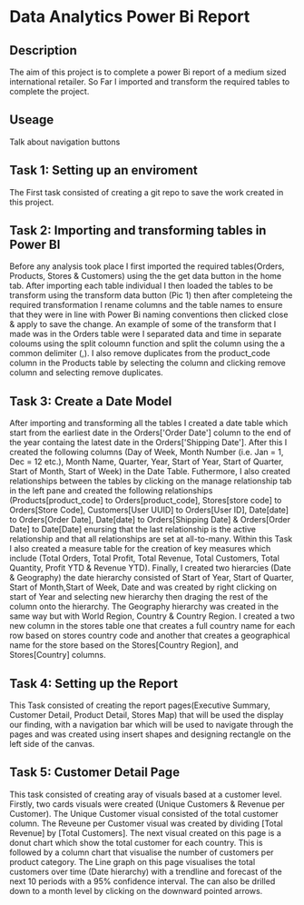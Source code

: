 # Data Analytics Power Bi Report

## Description 
The aim of this project is to complete a power Bi report of a medium sized international retailer. So Far I imported and transform the required tables to complete the project. 

## Useage 
Talk about navigation buttons 

## Task 1: Setting up an enviroment
The First task consisted of creating a git repo to save the work created in this project.

## Task 2: Importing and transforming tables in Power BI 
Before any analysis took place I first imported the required tables(Orders, Products, Stores & Customers) using the the get data button in the home tab. After importing each table individual I then loaded the tables to be transform using the transform data button (Pic 1) then after completeing the required transformation I rename columns and the table names to ensure that they were in line with Power Bi naming conventions then clicked close & apply to save the change. An example of some of the transform that I made was in the Orders table were I separated data and time in separate coloums using the split coloumn function and split the column using the a common delimiter (,). I also remove duplicates from the product_code column in the Products table by selecting the column and clicking remove column and selecting remove duplicates. 

## Task 3: Create a Date Model 
After importing and transforming all the tables I created a date table which start from the earliest date in the Orders['Order Date'] column to the end of the year containg the latest date in the Orders['Shipping Date']. After this I created the following columns (Day of Week, Month Number (i.e. Jan = 1, Dec = 12 etc.), Month Name, Quarter, Year, Start of Year, Start of Quarter, Start of Month, Start of Week) in the Date Table. Futhermore, I also created relationships between the tables by clicking on the manage relationship tab in the left pane and created the following relationships (Products[product_code] to Orders[product_code], Stores[store code] to Orders[Store Code], Customers[User UUID] to Orders[User ID], Date[date] to Orders[Order Date], Date[date] to Orders[Shipping Date] & Orders[Order Date] to Date[Date] enursing that the last relationship is the active relationship and that all relationships are set at all-to-many. Within this Task I also created a measure table for the creation of key measures which include (Total Orders, Total Profit, Total Revenue, Total Customers, Total Quantity, Profit YTD & Revenue YTD). Finally, I created two hierarcies (Date & Geography) the date hierarchy consisted of Start of Year, Start of Quarter, Start of Month,Start of Week, Date and was created by right clicking on start of Year and selecting new hierarchy then draging the rest of the column onto the hierarchy. The Geography hierarchy was created in the same way but with World Region, Country & Country Region. I created a  two new column in the stores table one that creates a full country name for each row based on stores country code and another that creates a geographical name for the store based on the Stores[Country Region], and Stores[Country] columns.

## Task 4: Setting up the Report 
This Task consisted of creating the report pages(Executive Summary, Customer Detail, Product Detail, Stores Map) that will be used the display our finding,  with a navigation bar which will be used to navigate through the pages and was created using insert shapes and designing rectangle on the left side of the canvas. 

## Task 5: Customer Detail Page 
This task consisted of creating aray of visuals based at a customer level. Firstly, two cards visuals were created (Unique Customers & Revenue per Customer). The Unique Customer visual consisted of the total customer column. The Reveune per Customer visual was created by dividing [Total Revenue] by [Total Customers]. The next visual created on this page is a donut chart which show the total customer for each country. This is followed by a column chart that visualise the number of customers per product category. The Line graph on this page visualises the total customers over time (Date hierarchy) with a trendline and forecast of the next 10 periods with a 95% confidence interval. The can also be drilled down to a month level by clicking on the downward pointed arrows.  
